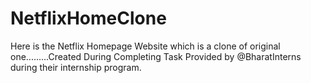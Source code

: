 # NetflixHomeClone
Here is the Netflix Homepage Website which is a clone of original one.........Created During Completing Task Provided by @BharatInterns during their internship program.
